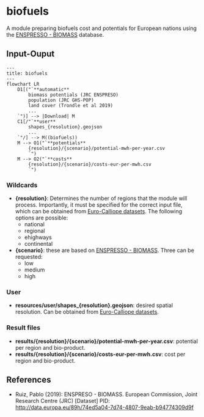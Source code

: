 <!-- Please provide a concise summary of the module in this section. -->
<!-- --8<-- [start:intro] -->
# biofuels

A module preparing biofuels cost and potentials for European nations using the [ENSPRESSO - BIOMASS](https://data.jrc.ec.europa.eu/dataset/74ed5a04-7d74-4807-9eab-b94774309d9f) database.

<!-- --8<-- [end:intro] -->

## Input-Ouput

<!-- Please fill in this diagram including: wildcards, user resources and final results. -->
<!-- --8<-- [start:mermaid] -->
```mermaid
---
title: biofuels
---
flowchart LR
    D1[("`**automatic**
        biomass potentials (JRC ENSPRESO)
        population (JRC GHS-POP)
        land cover (Trondle et al 2019)
        ...
    `")] --> |Download| M
    C1[/"`**user**
        shapes_{resolution}.geojson
        ...
    `"/] --> M((biofuels))
    M --> O1("`**potentials**
        {resolution}/{scenario}/potential-mwh-per-year.csv
        `")
    M --> O2("`**costs**
        {resolution}/{scenario}/costs-eur-per-mwh.csv
        `")
```
<!-- --8<-- [end:mermaid] -->

### Wildcards

<!-- Please explain what wildcards are required by users here. -->
<!-- --8<-- [start:wildcards] -->

- **{resolution}**: Determines the number of regions that the module will process. Importantly, it must be specified for the correct input file, which can be obtained from [Euro-Calliope datasets](https://zenodo.org/records/6600619). The following options are possible:
    - national
    - regional
    - ehighways
    - continental
- **{scenario}**: these are based on [ENSPRESSO - BIOMASS](https://data.jrc.ec.europa.eu/dataset/74ed5a04-7d74-4807-9eab-b94774309d9f). Three can be requested:
    - low
    - medium
    - high

<!-- --8<-- [end:wildcards] -->
### User
<!-- Please briefly explain user resources here. -->
<!-- --8<-- [start:user] -->

- **resources/user/shapes_{resolution}.geojson**: desired spatial resolution. Can be obtained from [Euro-Calliope datasets](https://zenodo.org/records/6600619).

<!-- --8<-- [end:user] -->
### Result files
<!-- Please briefly explain final result files here. -->
<!-- --8<-- [start:results] -->

- **results/{resolution}/{scenario}/potential-mwh-per-year.csv**: potential per region and bio-product.
- **results/{resolution}/{scenario}/costs-eur-per-mwh.csv**: cost per region and bio-product.

<!-- --8<-- [end:results]  -->
## References
<!-- Please cite studies and datasets used for this workflow below. -->
<!-- --8<-- [start:references] -->

- Ruiz, Pablo (2019): ENSPRESO - BIOMASS. European Commission, Joint Research Centre (JRC) [Dataset] PID: <http://data.europa.eu/89h/74ed5a04-7d74-4807-9eab-b94774309d9f>

<!-- --8<-- [end:references] -->
